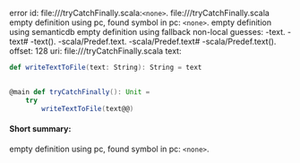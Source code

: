 error id: file://<WORKSPACE>/tryCatchFinally.scala:`<none>`.
file://<WORKSPACE>/tryCatchFinally.scala
empty definition using pc, found symbol in pc: `<none>`.
empty definition using semanticdb
empty definition using fallback
non-local guesses:
	 -text.
	 -text#
	 -text().
	 -scala/Predef.text.
	 -scala/Predef.text#
	 -scala/Predef.text().
offset: 128
uri: file://<WORKSPACE>/tryCatchFinally.scala
text:
```scala
def writeTextToFile(text: String): String = text
    

@main def tryCatchFinally(): Unit =
    try 
        writeTextToFile(text@@)
```


#### Short summary: 

empty definition using pc, found symbol in pc: `<none>`.